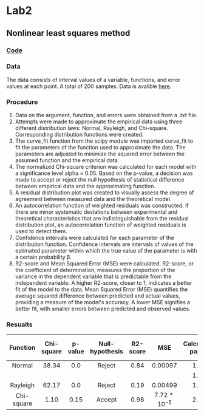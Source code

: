 # Lab2
## Nonlinear least squares method

### [**Code**](/Lab2/lab2.ipynb)

### Data

The data consists of interval values of a variable, functions, and error values at each point. A total of 200 samples. Data is avalible [here](/Lab2/data3.txt).

### Procedure

1. Data on the argument, function, and errors were obtained from a .txt file.
2. Attempts were made to approximate the empirical data using three different distribution laws: Normal, Rayleigh, and Chi-square. Corresponding distribution functions were created.
3. The curve_fit function from the scipy module was imported curve_fit to fit the parameters of the function used to approximate the data. The parameters are adjusted to minimize the squared error between the assumed function and the empirical data.
4. The normalized Chi-square criterion was calculated for each model with a significance level alpha = 0.05. Based on the p-value, a decision was made to accept or reject the null hypothesis of statistical difference between empirical data and the approximating function.
5. A residual distribution plot was created to visually assess the degree of agreement between measured data and the theoretical model.
6. An autocorrelation function of weighted residuals was constructed. If there are minor systematic deviations between experimental and theoretical characteristics that are indistinguishable from the residual distribution plot, an autocorrelation function of weighted residuals is used to detect them.
7. Confidence intervals were calculated for each parameter of the distribution function. Confidence intervals are intervals of values of the estimated parameter within which the true value of the parameter is with a certain probability β.
8. R2-score and Mean Squared Error (MSE) were calculated. R2-score, or the coefficient of determination, measures the proportion of the variance in the dependent variable that is predictable from the independent variable. A higher R2-score, closer to 1, indicates a better fit of the model to the data. Mean Squared Error (MSE) quantifies the average squared difference between predicted and actual values, providing a measure of the model's accuracy. A lower MSE signifies a better fit, with smaller errors between predicted and observed values.

### Resualts

| Function | Chi-square | p-value | Null-hypothesis | R2-score | MSE | Calculated param | Left confidence interval | Right confidence interval |
|:-:|:-:|:-:|:-:|:-:|:-:|:-:|:-:|:-:|
| Normal | 38.34 | 0.0 | Reject | 0.84 | $0.00097$ | 1.44 | 1.42 | 1.75 |
|  |  |  |  | |  | 1.76 | 1.46 | 1.78 |
| Rayleigh | 62.17 | 0.0 | Reject | 0.19 | $0.00499$ | 1.98 | 1.96 | 2.00 |
| Chi-square | 1.10 | 0.15 | Accept | 0.98 | $7.72*10^{-5}$ | 2.80 | 2.79 | 2.81 |